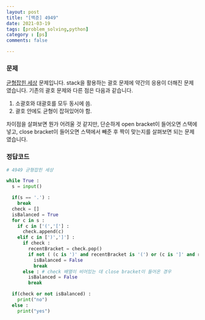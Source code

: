 ```yaml
---
layout: post
title: "[백준] 4949"
date: 2021-03-19
tags: [problem_solving,python]
category : [ps]
comments: false

---
```




### 문제

[균형잡힌 세상](https://www.acmicpc.net/problem/4949) 문제입니다. stack을 활용하는 괄호 문제에 약간의 응용이 더해진 문제였습니다. 기존의 괄호 문제와 다른 점은 다음과 같습니다.

1. 소괄호와 대괄호를 모두 동시에 씀.
2. 괄호 안에도 균형이 잡혀있어야 함.

차이점을 살펴보면 뭔가 어려울 것 같지만, 단순하게 open bracket이 들어오면 스택에 넣고, close bracket이 들어오면 스택에서 빼준 후 짝이 맞는지를 살펴보면 되는 문제였습니다.



### 정답코드

```python
# 4949 균형잡힌 세상

while True :
  s = input()

  if(s == '.') :
    break
  check = []
  isBalanced = True
  for c in s :
    if c in ['(','['] :
      check.append(c)
    elif c in [')',']'] :
      if check :
        recentBracket = check.pop()
        if not ( (c is ')' and recentBracket is '(') or (c is ']' and recentBracket is '[')) :
          isBalanced = False
          break
      else : # check 배열이 비어있는 데 close bracket이 들어온 경우
        isBalanced = False
        break

  if(check or not isBalanced) :
    print("no")
  else :
    print("yes")

```

